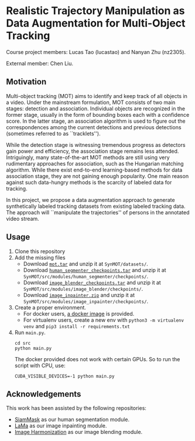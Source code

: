 # Realistic Trajectory Manipulation as Data Augmentation for Multi-Object Tracking

Course project members: Lucas Tao (lucastao) and Nanyan Zhu (nz2305).

External member: Chen Liu.

## Motivation
Multi-object tracking (MOT) aims to identify and keep track of all objects in a video. Under the mainstream formulation, MOT consists of two main stages: detection and association. Individual objects are recognized in the former stage, usually in the form of bounding boxes each with a confidence score. In the latter stage, an association algorithm is used to figure out the correspondences among the current detections and previous detections (sometimes referred to as ``tracklets'').

While the detection stage is witnessing tremendous progress as detectors gain power and efficiency, the association stage remains less attended. Intriguingly, many state-of-the-art MOT methods are still using very rudimentary approaches for association, such as the Hungarian matching algorithm. While there exist end-to-end learning-based methods for data association stage, they are not gaining enough popularity. One main reason against such data-hungry methods is the scarcity of labeled data for tracking.

In this project, we propose a data augmentation approach to generate synthetically labeled tracking datasets from existing labeled tracking data. The approach will ``manipulate the trajectories'' of persons in the annotated video stream.

## Usage
1. Clone this repository
2. Add the missing files
   - Download [`mot.tar`](https://drive.google.com/drive/folders/1P09HzEL8CDMkwqaHKeDwM1x6Yerhi5US) and unzip it at `SynMOT/datasets/`.
   - Download [`human_segmenter_checkpoints.tar`](https://drive.google.com/drive/folders/1J0PDD4AhZ8WQBjZFHUWc6Qdo8xeNgRXA) and unzip it at `SynMOT/src/modules/human_segmenter/checkpoints/`.
   - Download [`image_blender_checkpoints.tar`](https://drive.google.com/drive/folders/1KhUmTXkQxhE8sE994voFmTsqjo_t7jk5) and unzip it at `SynMOT/src/modules/image_blender/checkpoints/`.
   - Download [`image_inpainter.zip`](https://drive.google.com/file/d/1Hi3ys2ID47I-AtdbODOYQAymJ7mSRfbr/view?usp=sharing) and unzip it at `SynMOT/src/modules/image_inpainter/checkpoints/`.
3. Create a proper environment.
   - For docker users, [a docker image](https://drive.google.com/drive/folders/1muaVyr9s2BtPwoRibQSAZ5j_wuNvOhex) is provided.
   - For virtualenv users, create a new env with `python3 -m virtualenv venv` and `pip3 install -r requirements.txt`
4. Run `main.py`.
   ```
   cd src
   python main.py
   ```
   The docker provided does not work with certain GPUs. So to run the script with CPU, use:
   ```
   CUDA_VISIBLE_DEVICES=-1 python main.py
   ```

## Acknowledgements
This work has been assisted by the following repositories:
- [SiamMask](https://github.com/foolwood/SiamMask) as our human segmentation module.
- [LaMa](https://github.com/saic-mdal/lama) as our image inpainting module.
- [Image Harmonization](https://github.com/saic-vul/image_harmonization) as our image blending module.
